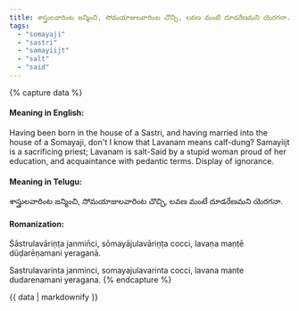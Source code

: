 ```yaml
---
title: శాస్త్రులవారింట జన్మించి, సోమయాజులవారింట చొచ్చి, లవణ మంటే దూడరేణమని యెరగనా.
tags:
  - "somayaji"
  - "sastri"
  - "samayiijt"
  - "salt"
  - "said"
---
```


{% capture data %}
#### Meaning in English:
Having been born in the house of a Sastri, and having married into the house of a Somayaji, don't I know that Lavanam means calf-dung?
Samayiijt is a sacrificing priest; Lavanam is salt-Said by a stupid woman proud of her education, and acquaintance with pedantic terms.
Display of ignorance.

#### Meaning in Telugu:
శాస్త్రులవారింట జన్మించి, సోమయాజులవారింట చొచ్చి, లవణ మంటే దూడరేణమని యెరగనా.

#### Romanization:
Śāstrulavāriṇṭa janmin̄ci, sōmayājulavāriṇṭa cocci, lavaṇa maṇṭē dūḍarēṇamani yeraganā.

Sastrulavarinta janminci, somayajulavarinta cocci, lavana mante dudarenamani yeragana.
{% endcapture %}

{{ data | markdownify }}

